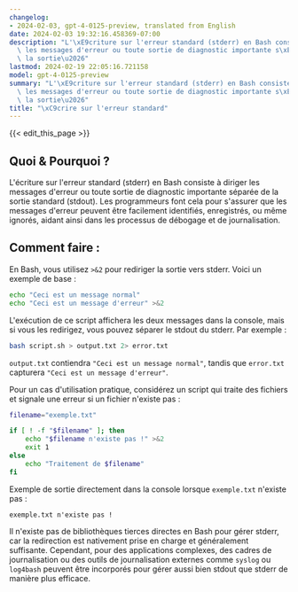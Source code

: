 ```yaml
---
changelog:
- 2024-02-03, gpt-4-0125-preview, translated from English
date: 2024-02-03 19:32:16.458369-07:00
description: "L'\xE9criture sur l'erreur standard (stderr) en Bash consiste \xE0 diriger\
  \ les messages d'erreur ou toute sortie de diagnostic importante s\xE9par\xE9e de\
  \ la sortie\u2026"
lastmod: 2024-02-19 22:05:16.721158
model: gpt-4-0125-preview
summary: "L'\xE9criture sur l'erreur standard (stderr) en Bash consiste \xE0 diriger\
  \ les messages d'erreur ou toute sortie de diagnostic importante s\xE9par\xE9e de\
  \ la sortie\u2026"
title: "\xC9crire sur l'erreur standard"
---
```


{{< edit_this_page >}}

## Quoi & Pourquoi ?
L'écriture sur l'erreur standard (stderr) en Bash consiste à diriger les messages d'erreur ou toute sortie de diagnostic importante séparée de la sortie standard (stdout). Les programmeurs font cela pour s'assurer que les messages d'erreur peuvent être facilement identifiés, enregistrés, ou même ignorés, aidant ainsi dans les processus de débogage et de journalisation.

## Comment faire :
En Bash, vous utilisez `>&2` pour rediriger la sortie vers stderr. Voici un exemple de base :

```bash
echo "Ceci est un message normal"
echo "Ceci est un message d'erreur" >&2
```

L'exécution de ce script affichera les deux messages dans la console, mais si vous les redirigez, vous pouvez séparer le stdout du stderr. Par exemple :

```bash
bash script.sh > output.txt 2> error.txt
```

`output.txt` contiendra `"Ceci est un message normal"`, tandis que `error.txt` capturera `"Ceci est un message d'erreur"`.

Pour un cas d'utilisation pratique, considérez un script qui traite des fichiers et signale une erreur si un fichier n'existe pas :

```bash
filename="exemple.txt"

if [ ! -f "$filename" ]; then
    echo "$filename n'existe pas !" >&2
    exit 1
else
    echo "Traitement de $filename"
fi
```

Exemple de sortie directement dans la console lorsque `exemple.txt` n'existe pas :

```
exemple.txt n'existe pas !
```

Il n'existe pas de bibliothèques tierces directes en Bash pour gérer stderr, car la redirection est nativement prise en charge et généralement suffisante. Cependant, pour des applications complexes, des cadres de journalisation ou des outils de journalisation externes comme `syslog` ou `log4bash` peuvent être incorporés pour gérer aussi bien stdout que stderr de manière plus efficace.
